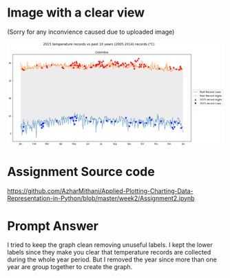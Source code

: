 


# Image with a clear view
(Sorry for any inconvience caused due to uploaded image)

![alt text](https://github.com/AzharMithani/Applied-Plotting-Charting-Data-Representation-in-Python/blob/master/week2/Assignment2_visual.png)


# Assignment Source code

https://github.com/AzharMithani/Applied-Plotting-Charting-Data-Representation-in-Python/blob/master/week2/Assignment2.ipynb


# Prompt Answer

I tried to keep the graph clean removing unuseful labels. I kept the lower labels since they make you clear that temperature records are collected during the whole year period. But I removed the year since more than one year are group together to create the graph.



